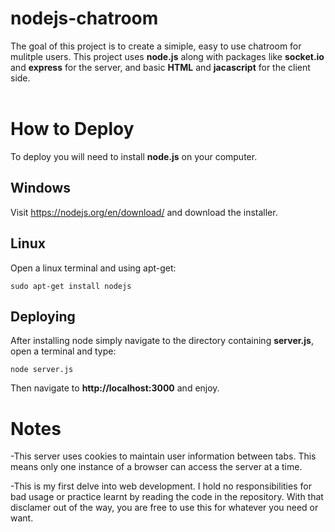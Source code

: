 # nodejs-chatroom
 The goal of this project is to create a simiple, easy to use chatroom for mulitple users. 
 This project uses <b>node.js</b> along with packages like <b>socket.io</b> and <b>express</b> 
 for the server, and basic <b>HTML</b> and <b>jacascript</b> for the client side.
 <br/>
 <br/>

# How to Deploy
 To deploy you will need to install <b>node.js</b> on your computer.  
## Windows
 Visit https://nodejs.org/en/download/ and download the installer.  
## Linux
 Open a linux terminal and using apt-get:
 ```
 sudo apt-get install nodejs
 ```
## Deploying
 After installing node simply navigate to the directory containing <b>server.js</b>,  
 open a terminal and type:
 ```
 node server.js
 ```
 Then navigate to <b>http://localhost:3000</b> and enjoy.  

# Notes
 -This server uses cookies to maintain user information between tabs. This means only one
 instance of a browser can access the server at a time.  

 -This is my first delve into web development. I hold no responsibilities for bad usage or practice learnt by reading the code in the repository. With that disclamer out of the way, you are free to use this for whatever you need or want.
